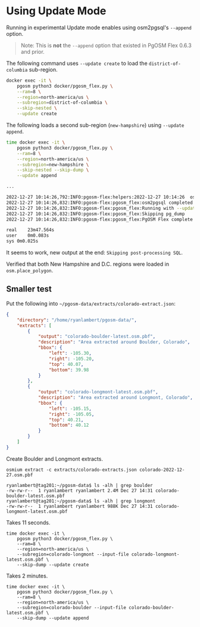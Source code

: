 # Using Update Mode

Running in experimental Update mode enables using osm2pgsql's `--append`
option.

> Note: This is **not** the `--append` option that existed in PgOSM Flex 0.6.3 and prior.

The following command uses `--update create` to load the `district-of-columbia`
sub-region.

```bash
docker exec -it \
    pgosm python3 docker/pgosm_flex.py \
    --ram=8 \
    --region=north-america/us \
    --subregion=district-of-columbia \
    --skip-nested \
    --update create
```

The following loads a second sub-region (`new-hampshire`) using `--update append`.

```bash
time docker exec -it \
    pgosm python3 docker/pgosm_flex.py \
    --ram=8 \
    --region=north-america/us \
    --subregion=new-hampshire \
    --skip-nested --skip-dump \
    --update append

...

2022-12-27 10:14:26,792:INFO:pgosm-flex:helpers:2022-12-27 10:14:26  osm2pgsql took 1420s (23m 40s) overall.
2022-12-27 10:14:26,832:INFO:pgosm-flex:pgosm_flex:osm2pgsql completed
2022-12-27 10:14:26,832:INFO:pgosm-flex:pgosm_flex:Running with --update append: Skipping post-processing SQL
2022-12-27 10:14:26,832:INFO:pgosm-flex:pgosm_flex:Skipping pg_dump
2022-12-27 10:14:26,832:INFO:pgosm-flex:pgosm_flex:PgOSM Flex complete!

real	23m47.564s
user	0m0.083s
sys	0m0.025s

```

It seems to work, new output at the end: `Skipping post-processing SQL`.

Verified that both New Hampshire and D.C. regions were loaded in `osm.place_polygon`.


## Smaller test

Put the following into `~/pgosm-data/extracts/colorado-extract.json`:

```json
{
    "directory": "/home/ryanlambert/pgosm-data/",
    "extracts": [
        {
            "output": "colorado-boulder-latest.osm.pbf",
            "description": "Area extracted around Boulder, Colorado",
            "bbox": {
                "left": -105.30,
                "right": -105.20,
                "top": 40.07,
                "bottom": 39.98
            }
        },
        {
            "output": "colorado-longmont-latest.osm.pbf",
            "description": "Area extracted around Longmont, Colorado",
            "bbox": {
                "left": -105.15,
                "right": -105.05,
                "top": 40.21,
                "bottom": 40.12
            }
        }
    ]
}
```


Create Boulder and Longmont extracts.

```
osmium extract -c extracts/colorado-extracts.json colorado-2022-12-27.osm.pbf
```


```
ryanlambert@tag201:~/pgosm-data$ ls -alh | grep boulder
-rw-rw-r--  1 ryanlambert ryanlambert 2.4M Dec 27 14:31 colorado-boulder-latest.osm.pbf
ryanlambert@tag201:~/pgosm-data$ ls -alh | grep longmont
-rw-rw-r--  1 ryanlambert ryanlambert 988K Dec 27 14:31 colorado-longmont-latest.osm.pbf
```

Takes 11 seconds.

```
time docker exec -it \
    pgosm python3 docker/pgosm_flex.py \
    --ram=8 \
    --region=north-america/us \
    --subregion=colorado-longmont --input-file colorado-longmont-latest.osm.pbf \
    --skip-dump --update create
```

Takes 2 minutes.


```
time docker exec -it \
    pgosm python3 docker/pgosm_flex.py \
    --ram=8 \
    --region=north-america/us \
    --subregion=colorado-boulder --input-file colorado-boulder-latest.osm.pbf \
    --skip-dump --update append
```

